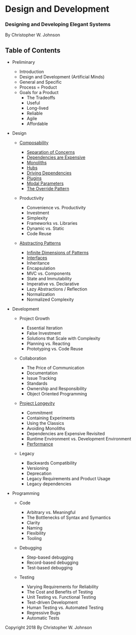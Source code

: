 # Design and Development

### Designing and Developing Elegant Systems

By Christopher W. Johnson

## Table of Contents

* Preliminary

    * Introduction
    * Design and Development (Artificial Minds)
    * General and Specific
    * Process = Product
    * Goals for a Product
        * The Tradeoffs
        * Useful
        * Long-lived
        * Reliable
        * Agile
        * Affordable

* Design

    * [Composability](content/design/composability.md)
        * [Separation of Concerns](content/design/composability.md#separation-of-concerns)
        * [Dependencies are Expensive](content/design/composability.md#dependencies-are-expensive)
        * [Monoliths](content/design/composability.md#monoliths)
        * [Hubs](content/design/composability.md#hubs)
        * [Driving Dependencies](content/design/composability.md#driving-dependencies)
        * [Plugins](content/design/composability.md#plugins)
        * [Modal Parameters](content/design/composability.md#modal-parameters)
        * [The Override Pattern](content/design/composability.md#the-override-pattern)

    * Productivity
        * Convenience vs. Productivity
        * Investment
        * Simplexity
        * Frameworks vs. Libraries
        * Dynamic vs. Static
        * Code Reuse

    * [Abstracting Patterns](content/design/abstraction.md)
        * [Infinite Dimensions of Patterns](content/design/abstraction.md#infinite-dimensions-of-patterns)
        * [Interfaces](content/design/abstraction.md#interfaces)
        * Inheritance
        * Encapsulation
        * MVC vs. Components
        * State and Immutability
        * Imperative vs. Declarative
        * Lazy Abstractions / Reflection
        * Normalization
        * Normalized Complexity

* Development

    * Project Growth
        * Essential Iteration
        * False Investment
        * Solutions that Scale with Complexity
        * Planning vs. Reacting
        * Prototyping vs. Code Reuse

    * Collaboration
        * The Price of Communication
        * Documentation
        * Issue Tracking
        * Standards
        * Ownership and Responsibility
        * Object Oriented Programming

    * [Project Longevity](content/development/project-longevity.md)
        * Commitment
        * Containing Experiments
        * Using the Classics
        * Avoiding Monoliths
        * Dependencies are Expensive Revisited
        * Runtime Environment vs. Development Environment
        * [Performance](content/development/project-longevity.md)

    * Legacy
        * Backwards Compatibility
        * Versioning
        * Deprecation
        * Legacy Requirements and Product Usage
        * Legacy dependencies

* Programming

    * Code
        * Arbitrary vs. Meaningful
        * The Bottlenecks of Syntax and Symantics
        * Clarity
        * Naming
        * Flexibility
        * Tooling

    * Debugging
        * Step-based debugging
        * Record-based debugging
        * Test-based debugging

    * Testing
        * Varying Requirements for Reliability
        * The Cost and Benefits of Testing
        * Unit Testing vs. Functional Testing
        * Test-driven Development
        * Human Testing vs. Automated Testing
        * Regressive Bugs
        * Automatic Tests


Copyright 2018 By Christopher W. Johnson